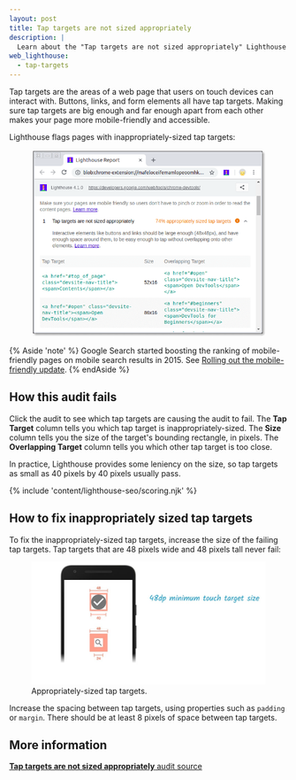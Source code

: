 ```yaml
---
layout: post
title: Tap targets are not sized appropriately
description: |
  Learn about the "Tap targets are not sized appropriately" Lighthouse audit.
web_lighthouse:
  - tap-targets
---
```


Tap targets are the areas of a web page that users on touch devices can
interact with. Buttons, links, and form elements all have tap targets. Making
sure tap targets are big enough and far enough apart from each other makes
your page more mobile-friendly and accessible.

Lighthouse flags pages with inappropriately-sized tap targets:

<figure class="w-figure">
  <img class="w-screenshot w-screenshot--filled" src="tap-targets.png" alt="Lighthouse audit showing inappropriately sized tap targets">
</figure>

{% Aside 'note' %}
Google Search started boosting the ranking of mobile-friendly pages
on mobile search results in 2015.
See [Rolling out the mobile-friendly update](https://webmasters.googleblog.com/2015/04/rolling-out-mobile-friendly-update.html).
{% endAside %}

## How this audit fails

Click the audit to see which tap targets are causing the audit to fail.
The **Tap Target** column tells you which tap target is inappropriately-sized.
The **Size** column tells you the size of the target's bounding rectangle, in pixels.
The **Overlapping Target** column tells you which other tap target is too close.

In practice, Lighthouse provides some leniency on the size,
so tap targets as small as 40 pixels by 40 pixels usually pass.

{% include 'content/lighthouse-seo/scoring.njk' %}

## How to fix inappropriately sized tap targets

To fix the inappropriately-sized tap targets,
increase the size of the failing tap targets.
Tap targets that are 48 pixels wide and 48 pixels tall never fail:

<figure class="w-figure">
  <img class="w-screenshot w-screenshot--filled" src="touch-target.jpg" alt="Appropriately-sized tap targets">
  <figcaption class="w-figcaption">
    Appropriately-sized tap targets.
  </figcaption>
</figure>

Increase the spacing between tap targets,
using properties such as `padding` or `margin`.
There should be at least 8 pixels of space between tap targets.

## More information

[**Tap targets are not sized appropriately** audit source](https://github.com/GoogleChrome/lighthouse/blob/master/lighthouse-core/audits/seo/tap-targets.js)
